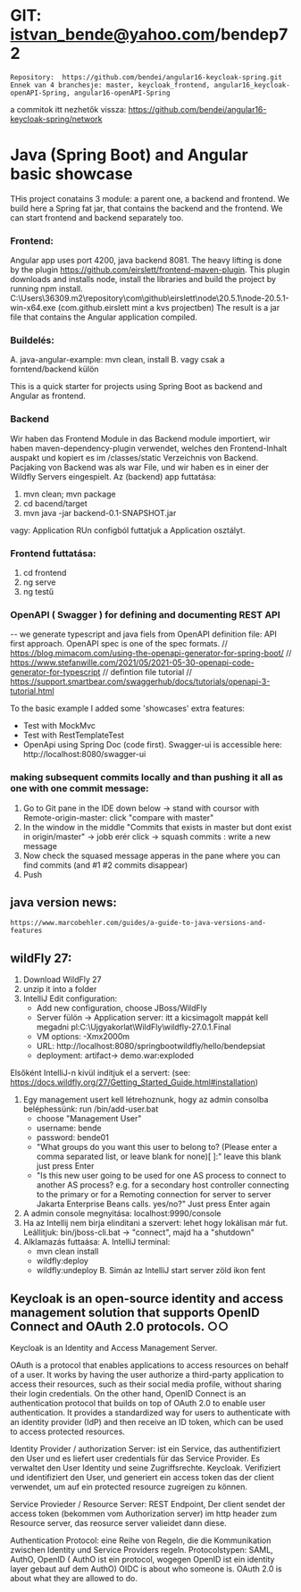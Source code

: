 # GIT: istvan_bende@yahoo.com/bendep72
    Repository:  https://github.com/bendei/angular16-keycloak-spring.git
    Ennek van 4 branchesje: master, keycloak_frontend, angular16_keycloak-openAPI-Spring, angular16-openAPI-Spring
a commitok itt nezhetők vissza: https://github.com/bendei/angular16-keycloak-spring/network

# Java (Spring Boot) and Angular basic showcase
THis project conatains 3 module: a parent one, a backend and frontend.
We build here a Spring fat jar, that contains the backend and the frontend.
We can start frontend and backend separately too.

### Frontend:
Angular app uses port 4200, java backend 8081.
The heavy lifting is done by the plugin https://github.com/eirslett/frontend-maven-plugin. This plugin downloads and installs node, install the libraries and build the project by running npm install.
C:\Users\36309\.m2\repository\com\github\eirslett\node\20.5.1\node-20.5.1-win-x64.exe
(com.github.eirslett mint a kvs projectben)
The result is a jar file that contains the Angular application compiled.

### Buildelés:
A. java-angular-example: mvn clean, install
B. vagy csak a forntend/backend külön 

This is a quick starter for projects using Spring Boot as backend and Angular as frontend.

### Backend
Wir haben das Frontend Module in das Backend module importiert, wir haben maven-dependency-plugin verwendet, welches den Frontend-Inhalt auspakt und kopiert es im /classes/static Verzeichnis von Backend.
Pacjaking von Backend was als war File, und wir haben es in einer der Wildfly Servers eingespielt.
Az (backend) app futtatása:
1. mvn clean; mvn package
2. cd bacend/target
3. mvn java -jar backend-0.1-SNAPSHOT.jar

vagy: Application RUn configból futtatjuk a Application osztályt.

### Frontend futtatása:
1. cd frontend
2. ng serve
3. ng testű

### OpenAPI ( Swagger ) for defining and documenting REST API
-- we generate typescript and java fiels from OpenAPI definition file: API first approach. OpenAPI spec is one of the spec formats.
// https://blog.mimacom.com/using-the-openapi-generator-for-spring-boot/
// https://www.stefanwille.com/2021/05/2021-05-30-openapi-code-generator-for-typescript
// defintion file tutorial
// https://support.smartbear.com/swaggerhub/docs/tutorials/openapi-3-tutorial.html


To the basic example I added some 'showcases' extra features:
- Test with MockMvc
- Test with RestTemplateTest
- OpenApi using Spring Doc (code first). Swagger-ui is accessible here: http://localhost:8080/swagger-ui

### making subsequent commits locally and than pushing it all as one with one commit message:
1. Go to Git pane in the IDE down below -> stand with coursor with Remote-origin-master: click "compare with master"
2. In the window in the middle "Commits that exists in master but dont exist in origin/master" -> jobb erér click -> squash commits : write a new message
3. Now check the squased message apperas  in the pane where you can find commits (and #1 #2 commits disappear)
4. Push

## java version news:
    https://www.marcobehler.com/guides/a-guide-to-java-versions-and-features

## wildFly 27:

1. Download WildFly 27
2. unzip it into a folder
3. IntelliJ Edit configuration:
    -	Add new configuration, choose JBoss/WildFly
    -	Server fülön -> Application server: itt a kicsimagolt mappát kell megadni pl:C:\Ujgyakorlat\WildFly\wildfly-27.0.1.Final
    -	VM options: -Xmx2000m
    -	URL: http://localhost:8080/springbootwildfly/hello/bendepsiat
    -   deployment: artifact-> demo.war:exploded


Elsőként IntelliJ-n kívül inditjuk el a servert: (see: https://docs.wildfly.org/27/Getting_Started_Guide.html#installation)
1.	Egy management usert kell létrehoznunk, hogy az admin consolba beléphessünk:
      run /bin/add-user.bat
    -	choose "Management User"
    -	username: bende
    -   password: bende01
    -	"What groups do you want this user to belong to? (Please enter a comma separated list, or leave blank for none)[  ]:"
         leave this blank just press Enter
    -	"Is this new user going to be used for one AS process to connect to another AS process?
         e.g. for a secondary host controller connecting to the primary or for a Remoting connection for server to server Jakarta Enterprise Beans calls.
         yes/no?"
         Just press Enter again
2.	A admin console megnyitása: localhost:9990/console
3.	Ha az Intellij nem birja elinditani a szervert: lehet hogy lokálisan már fut.
      Leállitjuk: bin/jboss-cli.bat -> "connect", majd ha a "shutdown"
4.	Alklamazás futtaása:
      A.
      IntelliJ terminal:
    -	mvn clean install
    -	wildfly:deploy
    -	wildfly:undeploy
         B.
         Simán az IntelliJ start server zöld ikon fent

## Keycloak is an open-source identity and access management solution that supports OpenID Connect and OAuth 2.0 protocols. ○○
Keycloak is an Identity and Access Management Server.

OAuth is a protocol that enables applications to access resources on behalf of a user. It works by having the user authorize a third-party application
to access their resources, such as their social media profile, without sharing their login credentials.
On the other hand, OpenID Connect is an authentication protocol that builds on top of OAuth 2.0 to enable user authentication.
It provides a standardized way for users to authenticate with an identity provider (IdP) and then receive an ID token, which can be used to access protected resources.

Identity Provider / authorization Server: ist ein Service, das authentifiziert den User und es liefert user credentials für das Service Provider. Es verwaltet den User Identity und seine
Zugriffsrechte. Keycloak. Verifiziert und identifiziert den User, und generiert ein access token das der client verwendet, um auf ein protected resource zugreigen zu können.

Service Provieder / Resource Server: REST Endpoint, Der client sendet der access token (bekommen vom Authorization server) im http header zum Resource server, das
reosurce server valieidet dann diese.

Authentication Protocol: eine Reihe von Regeln, die die Kommunikation zwischen Identity und Service Providers regeln. Protocolstypen: SAML, AuthO, OpenID ( AuthO ist ein
protocol, wogegen OpenID ist ein identity layer gebaut auf dem AuthO)
OIDC is about who someone is. OAuth 2.0 is about what they are allowed to do.
		